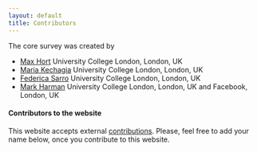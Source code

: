 ```yaml
---
layout: default
title: Contributors
---
```

The core survey was created by

* [Max Hort](http://www0.cs.ucl.ac.uk/people/mbhort.html) University College London, London, UK
* [Maria Kechagia](http://www0.cs.ucl.ac.uk/staff/M.Kechagia/) University College London, London, UK
* [Federica Sarro](http://www0.cs.ucl.ac.uk/staff/F.Sarro/) University College London, London, UK
* [Mark Harman](http://www0.cs.ucl.ac.uk/staff/M.Harman/) University College London, London, UK and Facebook, London, UK

#### Contributors to the website
This website accepts external [contributions](https://solar.cs.ucl.ac.uk/appoptimization.github.io/contribution.html).
Please, feel free to add your name below, once you contribute to this
website.